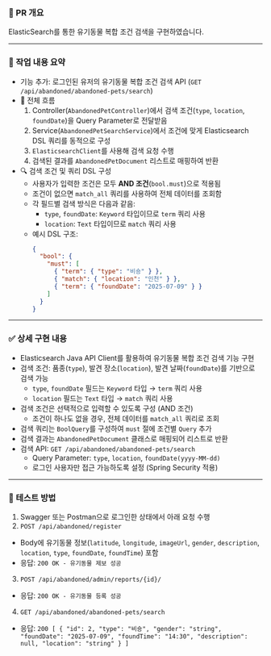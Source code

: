 ### 📌 PR 개요
<!-- 이 PR이 어떤 기능/수정/버그패치인지 간략하게 설명해주세요 -->
ElasticSearch를 통한 유기동물 복합 조건 검색을 구현하였습니다.

---

### 🔨 작업 내용 요약
<!-- 주요 변경사항을 bullet 형식으로 요약해 주세요 -->
- 기능 추가: 로그인된 유저의 유기동물 복합 조건 검색 API (`GET /api/abandoned/abandoned-pets/search`)
- 🔄 전체 흐름
  1. Controller(`AbandonedPetController`)에서 검색 조건(`type`, `location`, `foundDate`)을 Query Parameter로 전달받음
  2. Service(`AbandonedPetSearchService`)에서 조건에 맞게 Elasticsearch DSL 쿼리를 동적으로 구성
  3. `ElasticsearchClient`를 사용해 검색 요청 수행
  4. 검색된 결과를 `AbandonedPetDocument` 리스트로 매핑하여 반환
- 🔍 검색 조건 및 쿼리 DSL 구성
  - 사용자가 입력한 조건은 모두 **AND 조건**(`bool.must`)으로 적용됨
  - 조건이 없으면 `match_all` 쿼리를 사용하여 전체 데이터를 조회함
  - 각 필드별 검색 방식은 다음과 같음:
    - `type`, `foundDate`: `Keyword` 타입이므로 `term` 쿼리 사용
    - `location`: `Text` 타입이므로 `match` 쿼리 사용
  - 예시 DSL 구조:
    ```json
    {
      "bool": {
        "must": [
          { "term": { "type": "비숑" } },
          { "match": { "location": "인천" } },
          { "term": { "foundDate": "2025-07-09" } }
        ]
      }
    }
    ```
---


### ✅ 상세 구현 내용
<!-- 상세하게 어떤 작업을 했는지 설명해주세요 -->
- Elasticsearch Java API Client를 활용하여 유기동물 복합 조건 검색 기능 구현
- 검색 조건: 품종(`type`), 발견 장소(`location`), 발견 날짜(`foundDate`)를 기반으로 검색 가능
  - `type`, `foundDate` 필드는 `Keyword` 타입 → `term` 쿼리 사용
  - `location` 필드는 `Text` 타입 → `match` 쿼리 사용
- 검색 조건은 선택적으로 입력할 수 있도록 구성 (AND 조건)
  - 조건이 하나도 없을 경우, 전체 데이터를 `match_all` 쿼리로 조회
- 검색 쿼리는 `BoolQuery`를 구성하여 `must` 절에 조건별 `Query` 추가
- 검색 결과는 `AbandonedPetDocument` 클래스로 매핑되어 리스트로 반환
- 검색 API: `GET /api/abandoned/abandoned-pets/search`
  - Query Parameter: `type`, `location`, `foundDate(yyyy-MM-dd)`
  - 로그인 사용자만 접근 가능하도록 설정 (Spring Security 적용)

---

### 🧪 테스트 방법
<!-- 어떻게 테스트했는지, 테스트 시나리오가 있다면 적어주세요 -->
1. Swagger 또는 Postman으로 로그인한 상태에서 아래 요청 수행
2. `POST /api/abandoned/register`
  - Body에 유기동물 정보(`latitude`, `longitude`, `imageUrl`, `gender`, `description`, `location`, `type`, `foundDate`, `foundTime`) 포함
  - 응답: `200 OK - 유기동물 제보 성공`
3. `POST /api/abandoned/admin/reports/{id}/`
  - 응답: `200 OK - 유기동물 등록 성공`
4. `GET /api/abandoned/abandoned-pets/search`
  - 응답: `200 [ {
    "id": 2,
    "type": "비숑",
    "gender": "string",
    "foundDate": "2025-07-09",
    "foundTime": "14:30",
    "description": null,
    "location": "string"
    } ]`

